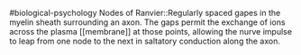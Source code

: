#biological-psychology 
Nodes of Ranvier::Regularly spaced gapes in the myelin sheath surrounding an axon. The gaps permit the exchange of ions across the plasma [[membrane]] at those points, allowing the nurve impulse to leap from one node to the next in saltatory conduction along the axon.